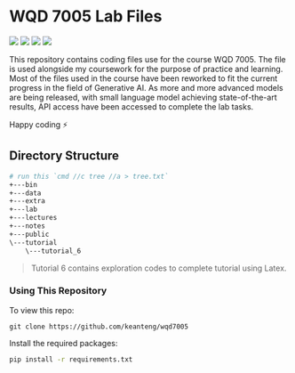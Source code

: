 # WQD 7005 Lab Files

![](https://img.shields.io/badge/Google%20Gemini-8E75B2?style=for-the-badge&logo=googlegemini&logoColor=white)
![](https://img.shields.io/badge/Python-FFD43B?style=for-the-badge&logo=python&logoColor=blue)
![](https://img.shields.io/badge/Jupyter-F37626.svg?&style=for-the-badge&logo=Jupyter&logoColor=white)
![](https://img.shields.io/badge/LaTeX-47A141?style=for-the-badge&logo=LaTeX&logoColor=white)

This repository contains coding files use for the course WQD 7005.
The file is used alongside my coursework for the purpose of practice and learning. Most of the files used in the course have been reworked to fit the current progress in the field of Generative AI. As more and more advanced models are being released, with small language model achieving state-of-the-art results, API access have been accessed to complete the lab tasks.

Happy coding ⚡

## Directory Structure

```bash
# run this `cmd //c tree //a > tree.txt`
+---bin
+---data
+---extra
+---lab
+---lectures
+---notes
+---public
\---tutorial
    \---tutorial_6
```

> Tutorial 6 contains exploration codes to complete tutorial using Latex.

### Using This Repository

To view this repo:

```git
git clone https://github.com/keanteng/wqd7005
```

Install the required packages:

```bash
pip install -r requirements.txt
```